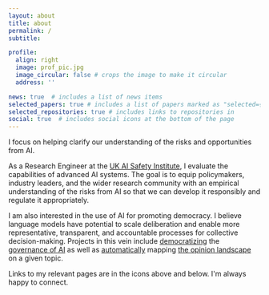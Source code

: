 ```yaml
---
layout: about
title: about
permalink: /
subtitle:

profile:
  align: right
  image: prof_pic.jpg
  image_circular: false # crops the image to make it circular
  address: ''

news: true  # includes a list of news items
selected_papers: true # includes a list of papers marked as "selected={true}"
selected_repositories: true # includes links to repositories in 
social: true  # includes social icons at the bottom of the page
---
```


I focus on helping clarify our understanding of the risks and opportunities from AI.

As a Research Engineer at the [UK AI Safety Institute](https://www.aisi.gov.uk), I evaluate the capabilities of advanced AI systems. The goal is to equip policymakers, industry leaders, and the wider research community with an empirical understanding of the risks from AI so that we can develop it responsibly and regulate it appropriately.

I am also interested in the use of AI for promoting democracy. I believe language models have potential to scale deliberation and enable more representative, transparent, and accountable processes for collective decision-making. Projects in this vein include [democratizing](https://openai.com/blog/democratic-inputs-to-ai-grant-program-update) the [governance of AI](https://www.anthropic.com/news/collective-constitutional-ai-aligning-a-language-model-with-public-input) as well as [automatically](https://compdemocracy.org) mapping [the opinion landscape](https://ai.objectives.institute/talk-to-the-city) on a given topic.

Links to my relevant pages are in the icons above and below. I'm always happy to connect.
